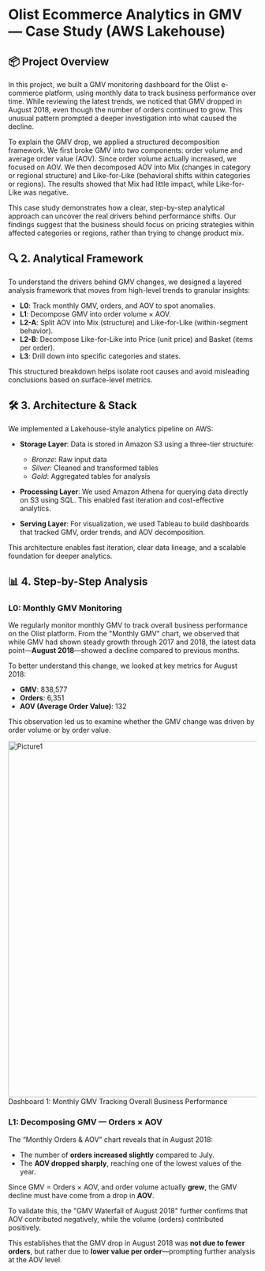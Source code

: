 # Olist Ecommerce Analytics in GMV — Case Study (AWS Lakehouse)

## 📦 Project Overview

In this project, we built a GMV monitoring dashboard for the Olist e-commerce platform, using monthly data to track business performance over time. While reviewing the latest trends, we noticed that GMV dropped in August 2018, even though the number of orders continued to grow. This unusual pattern prompted a deeper investigation into what caused the decline.

To explain the GMV drop, we applied a structured decomposition framework. We first broke GMV into two components: order volume and average order value (AOV). Since order volume actually increased, we focused on AOV. We then decomposed AOV into Mix (changes in category or regional structure) and Like-for-Like (behavioral shifts within categories or regions). The results showed that Mix had little impact, while Like-for-Like was negative.

This case study demonstrates how a clear, step-by-step analytical approach can uncover the real drivers behind performance shifts. Our findings suggest that the business should focus on pricing strategies within affected categories or regions, rather than trying to change product mix.

## 🔍 2. Analytical Framework

To understand the drivers behind GMV changes, we designed a layered analysis framework that moves from high-level trends to granular insights:

- **L0**: Track monthly GMV, orders, and AOV to spot anomalies.
- **L1**: Decompose GMV into order volume × AOV.
- **L2-A**: Split AOV into Mix (structure) and Like-for-Like (within-segment behavior).
- **L2-B**: Decompose Like-for-Like into Price (unit price) and Basket (items per order).
- **L3**: Drill down into specific categories and states.

This structured breakdown helps isolate root causes and avoid misleading conclusions based on surface-level metrics.

## 🛠️ 3. Architecture & Stack

We implemented a Lakehouse-style analytics pipeline on AWS:

- **Storage Layer**: Data is stored in Amazon S3 using a three-tier structure:
  - *Bronze*: Raw input data
  - *Silver*: Cleaned and transformed tables
  - *Gold*: Aggregated tables for analysis

- **Processing Layer**: We used Amazon Athena for querying data directly on S3 using SQL. This enabled fast iteration and cost-effective analytics.
  
- **Serving Layer**: For visualization, we used Tableau to build dashboards that tracked GMV, order trends, and AOV decomposition.
  
This architecture enables fast iteration, clear data lineage, and a scalable foundation for deeper analytics.

## 📊 4. Step-by-Step Analysis

### L0: Monthly GMV Monitoring

We regularly monitor monthly GMV to track overall business performance on the Olist platform. From the "Monthly GMV" chart, we observed that while GMV had shown steady growth through 2017 and 2018, the latest data point—**August 2018**—showed a decline compared to previous months.

To better understand this change, we looked at key metrics for August 2018:
- **GMV**: 838,577
- **Orders**: 6,351
- **AOV (Average Order Value)**: 132

This observation led us to examine whether the GMV change was driven by order volume or by order value.

<img width="901" height="720" alt="Picture1" src="https://github.com/user-attachments/assets/f6fec512-8d19-4827-818c-552a89c585fd" />
Dashboard 1: Monthly GMV Tracking Overall Business Performance

### L1: Decomposing GMV — Orders × AOV

The “Monthly Orders & AOV” chart reveals that in August 2018:
- The number of **orders increased slightly** compared to July.
- The **AOV dropped sharply**, reaching one of the lowest values of the year.

Since GMV = Orders × AOV, and order volume actually **grew**, the GMV decline must have come from a drop in **AOV**.

To validate this, the "GMV Waterfall of August 2018" further confirms that AOV contributed negatively, while the volume (orders) contributed positively.

This establishes that the GMV drop in August 2018 was **not due to fewer orders**, but rather due to **lower value per order**—prompting further analysis at the AOV level.
